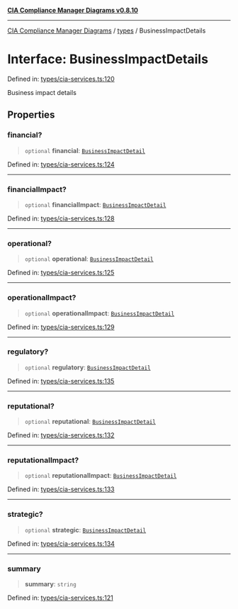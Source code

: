 [**CIA Compliance Manager Diagrams v0.8.10**](../../README.md)

***

[CIA Compliance Manager Diagrams](../../modules.md) / [types](../README.md) / BusinessImpactDetails

# Interface: BusinessImpactDetails

Defined in: [types/cia-services.ts:120](https://github.com/Hack23/cia-compliance-manager/blob/680c1f0618a64f5e2a4571e2b2ee23d6baf8dc9d/src/types/cia-services.ts#L120)

Business impact details

## Properties

### financial?

> `optional` **financial**: [`BusinessImpactDetail`](BusinessImpactDetail.md)

Defined in: [types/cia-services.ts:124](https://github.com/Hack23/cia-compliance-manager/blob/680c1f0618a64f5e2a4571e2b2ee23d6baf8dc9d/src/types/cia-services.ts#L124)

***

### financialImpact?

> `optional` **financialImpact**: [`BusinessImpactDetail`](BusinessImpactDetail.md)

Defined in: [types/cia-services.ts:128](https://github.com/Hack23/cia-compliance-manager/blob/680c1f0618a64f5e2a4571e2b2ee23d6baf8dc9d/src/types/cia-services.ts#L128)

***

### operational?

> `optional` **operational**: [`BusinessImpactDetail`](BusinessImpactDetail.md)

Defined in: [types/cia-services.ts:125](https://github.com/Hack23/cia-compliance-manager/blob/680c1f0618a64f5e2a4571e2b2ee23d6baf8dc9d/src/types/cia-services.ts#L125)

***

### operationalImpact?

> `optional` **operationalImpact**: [`BusinessImpactDetail`](BusinessImpactDetail.md)

Defined in: [types/cia-services.ts:129](https://github.com/Hack23/cia-compliance-manager/blob/680c1f0618a64f5e2a4571e2b2ee23d6baf8dc9d/src/types/cia-services.ts#L129)

***

### regulatory?

> `optional` **regulatory**: [`BusinessImpactDetail`](BusinessImpactDetail.md)

Defined in: [types/cia-services.ts:135](https://github.com/Hack23/cia-compliance-manager/blob/680c1f0618a64f5e2a4571e2b2ee23d6baf8dc9d/src/types/cia-services.ts#L135)

***

### reputational?

> `optional` **reputational**: [`BusinessImpactDetail`](BusinessImpactDetail.md)

Defined in: [types/cia-services.ts:132](https://github.com/Hack23/cia-compliance-manager/blob/680c1f0618a64f5e2a4571e2b2ee23d6baf8dc9d/src/types/cia-services.ts#L132)

***

### reputationalImpact?

> `optional` **reputationalImpact**: [`BusinessImpactDetail`](BusinessImpactDetail.md)

Defined in: [types/cia-services.ts:133](https://github.com/Hack23/cia-compliance-manager/blob/680c1f0618a64f5e2a4571e2b2ee23d6baf8dc9d/src/types/cia-services.ts#L133)

***

### strategic?

> `optional` **strategic**: [`BusinessImpactDetail`](BusinessImpactDetail.md)

Defined in: [types/cia-services.ts:134](https://github.com/Hack23/cia-compliance-manager/blob/680c1f0618a64f5e2a4571e2b2ee23d6baf8dc9d/src/types/cia-services.ts#L134)

***

### summary

> **summary**: `string`

Defined in: [types/cia-services.ts:121](https://github.com/Hack23/cia-compliance-manager/blob/680c1f0618a64f5e2a4571e2b2ee23d6baf8dc9d/src/types/cia-services.ts#L121)
